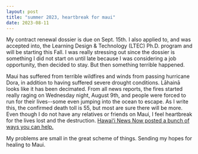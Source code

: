 ```yaml
---
layout: post
title: "summer 2023, heartbreak for maui"
date: 2023-08-11
---
```

My contract renewal dossier is due on Sept. 15th. I also applied to, and was accepted into, the Learning Design & Technology (LTEC) Ph.D. program and will be starting this Fall. I was really stressing out since the dossier is something I did not start on until late because I was considering a job opportunity, then decided to stay. But then something terrible happened.

Maui has suffered from terrible wildfires and winds from passing hurricane Dora, in addition to having suffered severe drought conditions. Lāhainā looks like it has been decimated. From all news reports, the fires started really raging on Wednesday night, August 9th, and people were forced to run for their lives--some even jumping into the ocean to escape. As I write this, the confirmed death toll is 55, but most are sure there will be more. Even though I do not have any relatives or friends on Maui, I feel heartbreak for the lives lost and the destruction. <a href="https://www.hawaiinewsnow.com/2023/08/09/want-help-those-devastated-by-maui-wildfires-heres-how/">Hawaiʻi News Now posted a bunch of ways you can help.</a>

My problems are small in the great scheme of things. Sending my hopes for healing to Maui. 
